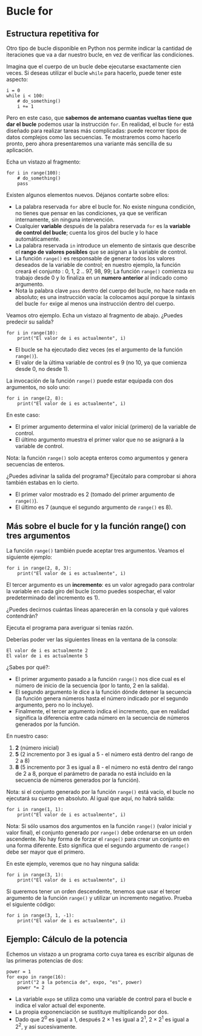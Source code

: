 # Bucle for

## Estructura repetitiva for

Otro tipo de bucle disponible en Python nos permite indicar la cantidad de iteraciones que va a dar nuestro bucle, en vez de verificar las condiciones.

Imagina que el cuerpo de un bucle debe ejecutarse exactamente cien veces. Si deseas utilizar el bucle `while` para hacerlo, puede tener este aspecto:

```
i = 0
while i < 100:
    # do_something()
    i += 1
```

Pero en este caso, que **sabemos de antemano cuantas vueltas tiene que dar el bucle** podemos usar la instrucción `for`.
En realidad, el bucle `for` está diseñado para realizar tareas más complicadas: puede recorrer tipos de datos complejos como las secuencias. Te mostraremos como hacerlo pronto, pero ahora presentaremos una variante más sencilla de su aplicación.

Echa un vistazo al fragmento:

```
for i in range(100):
    # do_something()
    pass
```

Existen algunos elementos nuevos. Déjanos contarte sobre ellos:

* La palabra reservada `for` abre el bucle for. No existe ninguna condición, no tienes que pensar en las condiciones, ya que se verifican internamente, sin ninguna intervención.
* Cualquier **variable** después de la palabra reservada `for` es la **variable de control del bucle**; cuenta los giros del bucle y lo hace automáticamente.
* La palabra reservada `in` introduce un elemento de sintaxis que describe el **rango de valores posibles** que se asignan a la variable de control.
* La función `range()` es responsable de generar todos los valores deseados de la variable de control; en nuestro ejemplo, la función creará  el conjunto : 0, 1, 2 .. 97, 98, 99; La función `range()` comienza su trabajo desde 0 y lo finaliza en un **numero anterior** al indicado como argumento.
* Nota la palabra clave `pass` dentro del cuerpo del bucle, no hace nada en absoluto; es una instrucción vacía: la colocamos aquí porque la sintaxis del bucle `for` exige al menos una instrucción dentro del cuerpo.

Veamos otro ejemplo. Echa un vistazo al fragmento de abajo. ¿Puedes predecir su salida?

```
for i in range(10):
    print("El valor de i es actualmente", i)
```

* El bucle se ha ejecutado diez veces (es el argumento de la función `range()`).
* El valor de la última variable de control es 9 (no 10, ya que comienza desde 0, no desde 1).

La invocación de la función `range()` puede estar equipada con dos argumentos, no solo uno:

```
for i in range(2, 8):
    print("El valor de i es actualmente", i)
```

En este caso:

* El primer argumento determina el valor inicial (primero) de la variable de control.
* El último argumento muestra el primer valor que no se asignará a la variable de control.

Nota: la función `range()` solo acepta enteros como argumentos y genera secuencias de enteros.

¿Puedes adivinar la salida del programa? Ejecútalo para comprobar si ahora también estabas en lo cierto.

* El primer valor mostrado es 2 (tomado del primer argumento de `range()`).
* El último es 7 (aunque el segundo argumento de `range()` es 8).

## Más sobre el bucle for y la función range() con tres argumentos

La función `range()` también puede aceptar tres argumentos. Veamos el siguiente ejemplo:

```
for i in range(2, 8, 3):
    print("El valor de i es actualmente", i)
```

El tercer argumento es un **incremento**: es un valor agregado para controlar la variable en cada giro del bucle (como puedes sospechar, el valor predeterminado del incremento es 1).

¿Puedes decirnos cuántas líneas aparecerán en la consola y qué valores contendrán?

Ejecuta el programa para averiguar si tenías razón.

Deberías poder ver las siguientes líneas en la ventana de la consola:

```
El valor de i es actualmente 2
El valor de i es actualmente 5
```

¿Sabes por qué?:

* El primer argumento pasado a la función `range()` nos dice cual es el número de inicio de la secuencia (por lo tanto, 2 en la salida). 
* El segundo argumento le dice a la función dónde detener la secuencia (la función genera números hasta el número indicado por el segundo argumento, pero no lo incluye). 
* Finalmente, el tercer argumento indica el incremento, que en realidad significa la diferencia entre cada número en la secuencia de números generados por la función.

En nuestro caso:

1. **2** (número inicial)
2. **5** (2 incremento por 3 es igual a 5 - el número está dentro del rango de 2 a 8)
3. **8** (5 incremento por 3 es igual a 8 - el número no está dentro del rango de 2 a 8, porque el parámetro de parada no está incluido en la secuencia de números generados por la función).

Nota: si el conjunto generado por la función `range()` está vacío, el bucle no ejecutará su cuerpo en absoluto. Al igual que aquí, no habrá salida:

```
for i in range(1, 1):
    print("El valor de i es actualmente", i)
```

Nota: Si sólo usamos dos argumentos en la función `range()` (valor inicial y valor final), el conjunto generado por `range()` debe ordenarse en un orden ascendente. No hay forma de forzar el `range()` para crear un conjunto en una forma diferente. Esto significa que el segundo argumento de `range()` debe ser mayor que el primero.

En este ejemplo, veremos que no hay ninguna salida:

```
for i in range(3, 1):
    print("El valor de i es actualmente", i)
```

Si queremos tener un orden descendente, tenemos que usar el tercer argumento de la función `range()` y utilizar un incremento negativo. Prueba el siguiente código:

```
for i in range(3, 1, -1):
    print("El valor de i es actualmente", i)
```

## Ejemplo: Cálculo de la potencia

Echemos un vistazo a un programa corto cuya tarea es escribir algunas de las primeras potencias de dos:

```
power = 1
for expo in range(16):
    print("2 a la potencia de", expo, "es", power)
    power *= 2
```

* La variable `expo` se utiliza como una variable de control para el bucle e indica el valor actual del exponente. 
* La propia exponenciación se sustituye multiplicando por dos. 
* Dado que 2<sup>0</sup> es igual a 1, después 2 × 1 es igual a 2<sup>1</sup>, 2 × 2<sup>1</sup> es igual a 2<sup>2</sup>, y así sucesivamente. 
